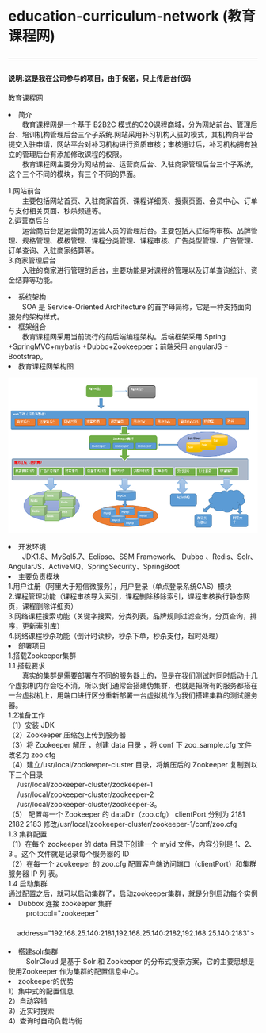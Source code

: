 # education-curriculum-network (教育课程网)<hr>  <h4>说明:这是我在公司参与的项目，由于保密，只上传后台代码</h4>
教育课程网 <br>
<li>简介</li>
&#12288;&#12288;教育课程网是一个基于 B2B2C 模式的O2O课程商城，分为网站前台、管理后台、培训机构管理后台三个子系统.网站采用补习机构入驻的模式，其机构向平台提交入驻申请，网站平台对补习机构进行资质审核；审核通过后，补习机构拥有独立的管理后台有添加修改课程的权限。<br>
&#12288;&#12288;教育课程网主要分为网站前台、运营商后台、入驻商家管理后台三个子系统,这个三个不同的模块，有三个不同的界面。<br>

1.网站前台<br>
&#12288;&#12288;主要包括网站首页、入驻商家首页、课程详细页、搜索页面、会员中心、订单与支付相关页面、秒杀频道等。 <br>
2.运营商后台 <br>
&#12288;&#12288;运营商后台是运营商的运营人员的管理后台。主要包括入驻结构审核、品牌管理、规格管理、模板管理、课程分类管理、课程审核、广告类型管理、广告管理、订单查询、入驻商家结算等。<br>
3.商家管理后台<br>
&#12288;&#12288;入驻的商家进行管理的后台，主要功能是对课程的管理以及订单查询统计、资金结算等功能。<br>
<li>系统架构</li>
&#12288;&#12288;SOA 是 Service-Oriented Architecture 的首字母简称，它是一种支持面向服务的架构样式。<br>
<li>框架组合</li>
&#12288;&#12288;教育课程网采用当前流行的前后端编程架构。后端框架采用 Spring +SpringMVC+mybatis +Dubbo+Zookeepper；前端采用 angularJS + Bootstrap。
<li>教育课程网架构图</li>

![image](https://github.com/zhangyu345293721/education-curriculum-network/blob/master/picture/1.png)
<li>开发环境</li>
&#12288;&#12288;JDK1.8、MySql5.7、Eclipse、SSM Framework、 Dubbo 、Redis、Solr、AngularJS、ActiveMQ、SpringSecurity、SpringBoot
<li>主要负责模块</li>
1.用户注册（阿里大于短信微服务），用户登录（单点登录系统CAS）模块<br>
2.课程管理功能（课程审核导入索引，课程删除移除索引，课程审核执行静态网页，课程删除详细页）<br>
3.网络课程搜索功能（关键字搜索，分类列表，品牌规则过滤查询，分页查询，排序，更新索引库）<br> 
4.网络课程秒杀功能（倒计时读秒，秒杀下单，秒杀支付，超时处理）<br>
<li>部署项目</li> 
1.搭载Zookeeper集群 <br>
1.1 搭载要求<br>
&#12288;&#12288;真实的集群是需要部署在不同的服务器上的，但是在我们测试时同时启动十几个虚拟机内存会吃不消，所以我们通常会搭建伪集群，也就是把所有的服务都搭在一台虚拟机上，用端口进行区分重新部署一台虚拟机作为我们搭建集群的测试服务器。<br>
1.2准备工作<br>
（1）安装 JDK <br>
（2）Zookeeper 压缩包上传到服务器 <br>
（3）将 Zookeeper 解压 ，创建 data 目录 ，将 conf 下 zoo_sample.cfg 文件改名为 zoo.cfg  <br>
（4）建立/usr/local/zookeeper-cluster 目录，将解压后的 Zookeeper 复制到以下三个目录 <br>
  &#12288;   /usr/local/zookeeper-cluster/zookeeper-1 <br>
  &#12288;   /usr/local/zookeeper-cluster/zookeeper-2 <br>
  &#12288;   /usr/local/zookeeper-cluster/zookeeper-3。<br>
（5） 配置每一个 Zookeeper 的 dataDir（zoo.cfg） clientPort 分别为 2181 2182 2183
修改/usr/local/zookeeper-cluster/zookeeper-1/conf/zoo.cfg  <br>
1.3 集群配置 <br> 
（1）在每个 zookeeper 的 data 目录下创建一个 myid 文件，内容分别是 1、2、3 。这个
文件就是记录每个服务器的 ID   <br>
（2）在每一个 zookeeper 的 zoo.cfg 配置客户端访问端口（clientPort）和集群服务器 IP 列
表。  <br>
1.4 启动集群 <br> 
通过配置之后，就可以启动集群了，启动zookeeper集群，就是分别启动每个实例 <br>
<li>Dubbox 连接 zookeeper 集群</li>
<dubbo:registry > 
   &#12288; &#12288; protocol="zookeeper"     <br>
   &#12288; &#12288; address="192.168.25.140:2181,192.168.25.140:2182,192.168.25.140:2183">  <br>
</dubbo:registry>   <br>
<li>搭建solr集群</li>
  &#12288;   &#12288; SolrCloud 是基于 Solr 和 Zookeeper 的分布式搜索方案，它的主要思想是使用Zookeeper 作为集群的配置信息中心。
<li>zookeeper的优势</li>
1）集中式的配置信息  <br>
2）自动容错 <br>
3）近实时搜索  <br>
4）查询时自动负载均衡  <br>



